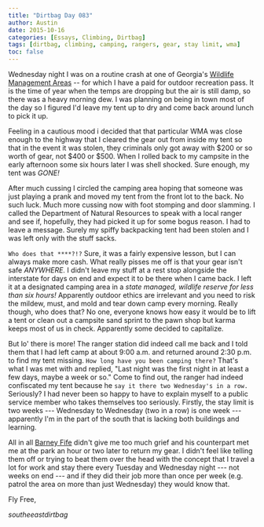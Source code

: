 ```yaml
---
title: "Dirtbag Day 083"
author: Austin
date: 2015-10-16
categories: [Essays, Climbing, Dirtbag]
tags: [dirtbag, climbing, camping, rangers, gear, stay limit, wma]
toc: false
---
```


Wednesday night I was on a routine crash at one of Georgia's [Wildlife Management Areas](http://www.georgiawildlife.com/hunting/wildlife-management-areas) -- for which I have a paid for outdoor recreation pass.  It is the time of year when the temps are dropping but the air is still damp, so there was a heavy morning dew.  I was planning on being in town most of the day so I figured I'd leave my tent up to dry and come back around lunch to pick it up.

Feeling in a cautious mood i decided that that particular WMA was close enough to the highway that I cleared the gear out from inside my tent so that in the event it was stolen, they criminals only got away with $200 or so worth of gear, not $400 or $500.  When I rolled back to my campsite in the early afternoon some six hours later I was shell shocked.  Sure enough, my tent was _*GONE!*_

After much cussing I circled the camping area hoping that someone was just playing a prank and moved my tent from the front lot to the back.  No such luck.  Much more cussing now with foot stomping and door slamming.  I called the Department of Natural Resources to speak with a local ranger and see if, hopefully, they had picked it up for some bogus reason.  I had to leave a message.  Surely my spiffy backpacking tent had been stolen and I was left only with the stuff sacks.

```Who does that ****?!?```  Sure, it was a fairly expensive lesson, but I can always make more cash.  What really pisses me off is that your gear isn't safe *ANYWHERE.*  I didn't leave my stuff at a rest stop alongside the interstate for days on end and expect it to be there when I came back.  I left it at a designated camping area in a _state managed, wildlife reserve for less than six hours!_  Apparently outdoor ethics are irrelevant and you need to risk the mildew, must, and mold and tear down camp every morning.  Really though, who does that?  No one, everyone knows how easy it would be to lift a tent or clean out a campsite sand sprint to the pawn shop but karma keeps most of us in check.  Apparently some decided to capitalize.

But lo' there is more!  The ranger station did indeed call me back and I told them that I had left camp at about 9:00 a.m. and returned around 2:30 p.m. to find my tent missing.  ```How long have you been camping there?```  That's what I was met with and replied, "Last night was the first night in at least a few days, maybe a week or so."  Come to find out, the ranger had indeed confiscated my tent because he ```say it there two Wednesday's in a row.```  Seriously?  I had never been so happy to have to explain myself to a public service member who takes themselves too seriously.  Firstly, the stay limit is two weeks --- Wednesday to Wednesday (two in a row) is one week --- apparently I'm in the part of the south that is lacking both buildings and learning.

All in all [Barney Fife](http://mayberry.wikia.com/wiki/Barney_Fife) didn't give me too much grief and his counterpart met me at the park an hour or two later to return my gear.  I didn't feel like telling them off or trying to beat them over the head with the concept that I travel a lot for work and stay there every Tuesday and Wednesday night --- not weeks on end --- and if they did their job more than once per week (e.g. patrol the area on more than just Wednesday) they would know that.


Fly Free,

*southeeastdirtbag*
